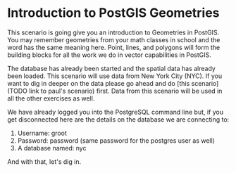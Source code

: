 # Introduction to PostGIS Geometries
This scenario is going give you an introduction to Geometries in PostGIS. You may remember geometries from your math classes in school and the word has the same meaning here. Point, lines, and polygons will form the building blocks for all the work we do in vector capabilities in PostGIS. 
 
The database has already been started and the spatial data has already been loaded. This scenario will use data from New York City (NYC). If you want to dig in deeper on the data please go ahead and do [this scenario](TODO link to paul's scenario) first. Data from this scenario will be used in all the other exercises as well.

We have already logged you into the PostgreSQL command line but, if you get disconnected here are the details on the database we are connecting to:
1. Username: groot
1. Password: password (same password for the postgres user as well)
1. A database named: nyc

And with that, let's dig in. 

